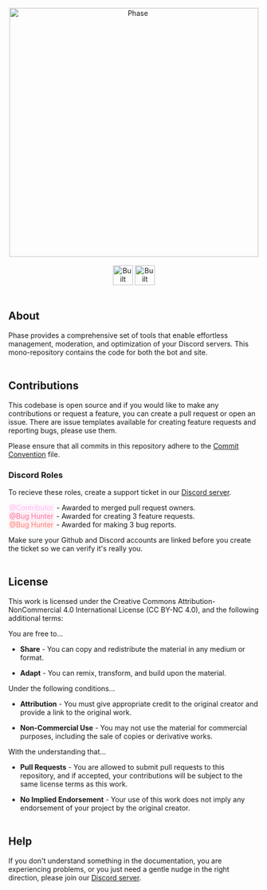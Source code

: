 <div align="center">
	<br />
	<div>
		<a href="https://phasebot.xyz"><img src="https://raw.githubusercontent.com/notcharliee/phase/main/.github/assets/header.png" width="500" alt="Phase" /></a>
	</div>
	<br/>
	<div>
		<a href="https://nextjs.com"><img src="https://raw.githubusercontent.com/notcharliee/phase/main/.github/assets/built-with-nextjs.png" alt="Built with Next.JS" height="40" /></a>
		<a href="https://discord.js.org"><img src="https://raw.githubusercontent.com/notcharliee/phase/main/.github/assets/built-with-discordjs.png" alt="Built with discord.js" height="40" /></a>
	</div>
</div>
<br/>


## About
Phase provides a comprehensive set of tools that enable effortless management, moderation, and optimization of your Discord servers. This mono-repository contains the code for both the bot and site.
<br/><br/>

## Contributions

This codebase is open source and if you would like to make any contributions or request a feature, you can create a pull request or open an issue. There are issue templates available for creating feature requests and reporting bugs, please use them.

Please ensure that all commits in this repository adhere to the [Commit Convention](https://github.com/notcharliee/phase/blob/main/.github/COMMIT_CONVENTION.md) file.

### Discord Roles

To recieve these roles, create a support ticket in our [Discord server](https://phasebot.xyz/redirect/discord).

<span style="color: rgba(255, 182, 246, 1); background: rgba(255, 182, 246, 0.1); border-radius: 3px; padding: 0 2px;">@Contributor</span> - Awarded to merged pull request owners.\
<span style="color: rgba(255, 111, 162, 1); background: rgba(255, 111, 162, 0.1); border-radius: 3px; padding: 0 2px;">@Bug Hunter</span> - Awarded for creating 3 feature requests.\
<span style="color: rgba(255, 124, 124, 1); background: rgba(255, 124, 124, 0.1); border-radius: 3px; padding: 0 2px;">@Bug Hunter</span> - Awarded for making 3 bug reports.

Make sure your Github and Discord accounts are linked before you create the ticket so we can verify it's really you.
<br/><br/>

## License

This work is licensed under the Creative Commons Attribution-NonCommercial 4.0 International License (CC BY-NC 4.0), and the following additional terms:

You are free to...

- **Share** - You can copy and redistribute the material in any medium or format.

- **Adapt** - You can remix, transform, and build upon the material.

Under the following conditions...

- **Attribution** - You must give appropriate credit to the original creator and provide a link to the original work.

- **Non-Commercial Use** - You may not use the material for commercial purposes, including the sale of copies or derivative works.

With the understanding that...

- **Pull Requests** - You are allowed to submit pull requests to this repository, and if accepted, your contributions will be subject to the same license terms as this work.

- **No Implied Endorsement** - Your use of this work does not imply any endorsement of your project by the original creator.
<br/><br/>

## Help

If you don't understand something in the documentation, you are experiencing problems, or you just need a gentle nudge in the right direction, please join our [Discord server](https://phasebot.xyz/redirect/discord).